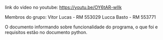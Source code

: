 link do video no youtube: 
https://youtu.be/OY6tAR-wIIk

Membros do grupo: 
Vitor Lucas - RM 553029
Lucca Basto - RM 553771

O documento informando sobre funcionalidade do programa, o que foi e requisitos estão no documento python. 
